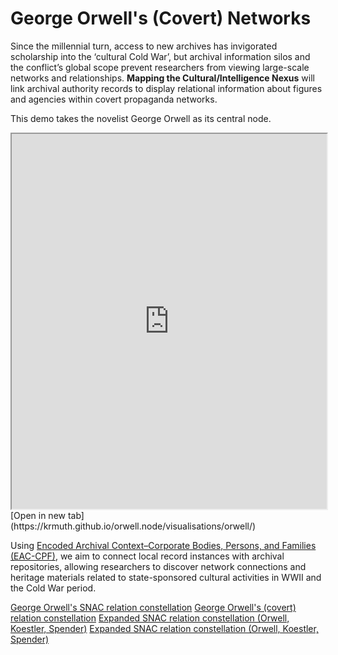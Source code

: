 # George Orwell's (Covert) Networks

Since the millennial turn, access to new archives has invigorated scholarship into the ‘cultural Cold War’, but archival information silos and the conflict’s global scope prevent researchers from viewing large-scale networks and relationships. **Mapping the Cultural/Intelligence Nexus** will link archival authority records to display relational information about figures and agencies within covert propaganda networks. 

This demo takes the novelist George Orwell as its central node. 

<iframe width="100%" height="600" src="https://krmuth.github.io/orwell.node/visualisations/orwell/"></iframe>[Open in new tab](https://krmuth.github.io/orwell.node/visualisations/orwell/)

Using [Encoded Archival Context–Corporate Bodies, Persons, and Families (EAC-CPF)](https://eac.staatsbibliothek-berlin.de/), we aim to connect local record instances with archival repositories, allowing researchers to discover network connections and heritage materials related to state-sponsored cultural activities in WWII and the Cold War period. 

[George Orwell's SNAC relation constellation](https://krmuth.github.io/orwell.node/visualisations/orwell/orwell-ego/snac/)
[George Orwell's (covert) relation constellation](https://krmuth.github.io/orwell.node/visualisations/orwell/orwell-ego/full/)
[Expanded SNAC relation constellation (Orwell, Koestler, Spender)](https://krmuth.github.io/orwell.node/visualisations/orwell/triad/snac/)
[Expanded SNAC relation constellation (Orwell, Koestler, Spender)](https://krmuth.github.io/orwell.node/visualisations/orwell/triad/full/)

